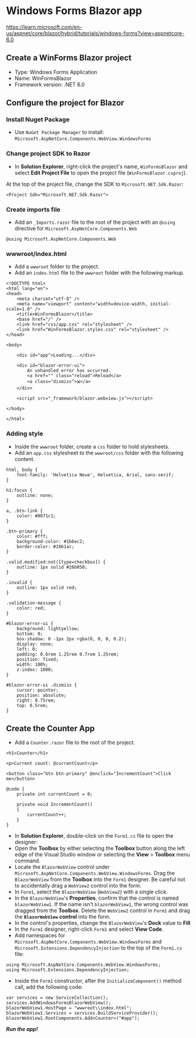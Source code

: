# Windows Forms Blazor app
https://learn.microsoft.com/en-us/aspnet/core/blazor/hybrid/tutorials/windows-forms?view=aspnetcore-6.0

## Create a WinForms Blazor project

 - Type: Windows Forms Application
 - Name: WinFormsBlazor
 - Framework version: .NET 6.0

## Configure the project for Blazor

### Install Nuget Package

 - Use `NuGet Package Manager` to install: `Microsoft.AspNetCore.Components.WebView.WindowsForms`

### Change project SDK to Razor

 - In  **Solution Explorer**, right-click the project's name,  `WinFormsBlazor`  and select  **Edit Project File**  to open the project file (`WinFormsBlazor.csproj`).

At the top of the project file, change the SDK to  `Microsoft.NET.Sdk.Razor`:
```
<Project Sdk="Microsoft.NET.Sdk.Razor">
```

### Create imports file

- Add an  `_Imports.razor`  file to the root of the project with an  `@using` directive for `Microsoft.AspNetCore.Components.Web`
```
@using Microsoft.AspNetCore.Components.Web
```

### wwwroot/index.html
- Add a `wwwroot` folder to the project.
- Add an `index.html` file to the `wwwroot` folder with the following markup.
```
<!DOCTYPE html>
<html lang="en">
<head>
    <meta charset="utf-8" />
    <meta name="viewport" content="width=device-width, initial-scale=1.0" />
    <title>WinFormsBlazor</title>
    <base href="/" />
    <link href="css/app.css" rel="stylesheet" />
    <link href="WinFormsBlazor.styles.css" rel="stylesheet" />
</head>

<body>

    <div id="app">Loading...</div>

    <div id="blazor-error-ui">
        An unhandled error has occurred.
        <a href="" class="reload">Reload</a>
        <a class="dismiss">🗙</a>
    </div>

    <script src="_framework/blazor.webview.js"></script>

</body>

</html>
```

### Adding style
- Inside the `wwwroot` folder, create a `css` folder to hold stylesheets.
- Add an `app.css` stylesheet to the `wwwroot/css` folder with the following content.
```
html, body {
    font-family: 'Helvetica Neue', Helvetica, Arial, sans-serif;
}

h1:focus {
    outline: none;
}

a, .btn-link {
    color: #0071c1;
}

.btn-primary {
    color: #fff;
    background-color: #1b6ec2;
    border-color: #1861ac;
}

.valid.modified:not([type=checkbox]) {
    outline: 1px solid #26b050;
}

.invalid {
    outline: 1px solid red;
}

.validation-message {
    color: red;
}

#blazor-error-ui {
    background: lightyellow;
    bottom: 0;
    box-shadow: 0 -1px 2px rgba(0, 0, 0, 0.2);
    display: none;
    left: 0;
    padding: 0.6rem 1.25rem 0.7rem 1.25rem;
    position: fixed;
    width: 100%;
    z-index: 1000;
}

#blazor-error-ui .dismiss {
    cursor: pointer;
    position: absolute;
    right: 0.75rem;
    top: 0.5rem;
}
```

## Create the Counter App

- Add a  `Counter.razor`  file to the root of the project.
```
<h1>Counter</h1>

<p>Current count: @currentCount</p>

<button class="btn btn-primary" @onclick="IncrementCount">Click me</button>

@code {
    private int currentCount = 0;

    private void IncrementCount()
    {
        currentCount++;
    }
}
```

 - In **Solution Explorer**, double-click on the `Form1.cs` file to open the designer:
 - Open the  **Toolbox**  by either selecting the  **Toolbox**  button along the left edge of the Visual Studio window or selecting the **View**  >  **Toolbox**  menu command.
 - Locate the  `BlazorWebView`  control under `Microsoft.AspNetCore.Components.WebView.WindowsForms`. Drag the `BlazorWebView`  from the  **Toolbox**  into the  `Form1`  designer. Be careful not to accidentally drag a  `WebView2`  control into the form.
 - In  `Form1`, select the  `BlazorWebView`  (`WebView2`) with a single click.
 - In the  `BlazorWebView`'s  **Properties**, confirm that the control is named  `blazorWebView1`. If the name isn't  `blazorWebView1`, the wrong control was dragged from the  **Toolbox**. Delete the `WebView2`  control in  `Form1`  and drag the  **`BlazorWebView` control**  into the form.
 - In the control's properties, change the `BlazorWebView`'s **Dock** value to **Fill**
 - In the  `Form1`  designer, right-click  `Form1`  and select  **View Code**.
 - Add namespaces for  `Microsoft.AspNetCore.Components.WebView.WindowsForms`  and  `Microsoft.Extensions.DependencyInjection` to the top of the  `Form1.cs`  file:
```
using Microsoft.AspNetCore.Components.WebView.WindowsForms;
using Microsoft.Extensions.DependencyInjection;
```
 - Inside the `Form1` constructor, after the `InitializeComponent()` method call, add the following code:
```
var services = new ServiceCollection();
services.AddWindowsFormsBlazorWebView();
blazorWebView1.HostPage = "wwwroot\\index.html";
blazorWebView1.Services = services.BuildServiceProvider();
blazorWebView1.RootComponents.Add<Counter>("#app");
```

***Run the app!***